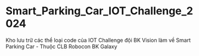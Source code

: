 # Smart_Parking_Car_IOT_Challenge_2024
Kho lưu trữ các thể loại code của IOT Challenge đội BK Vision làm về Smart Parking Car - Thuộc CLB Robocon BK Galaxy 
